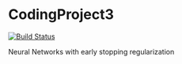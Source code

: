 # CodingProject3

[![Build Status](https://travis-ci.org/mertayD/CodingProject3.svg?branch=master)](https://travis-ci.org/mertayD/CodingProject3)

Neural Networks with early stopping regularization
